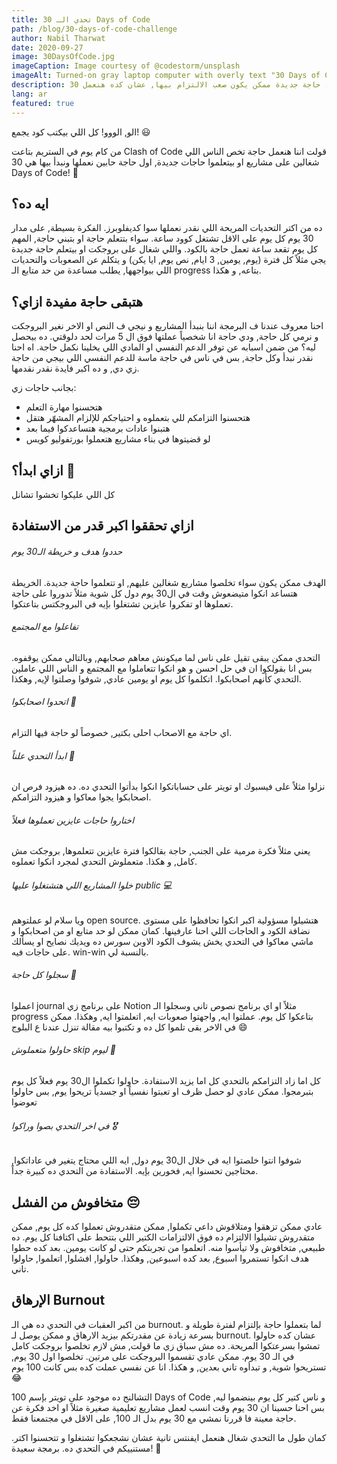 ```yaml
---
title: تحدي الـ 30 Days of Code
path: /blog/30-days-of-code-challenge
author: Nabil Tharwat
date: 2020-09-27
image: 30DaysOfCode.jpg
imageCaption: Image courtesy of @codestorm/unsplash
imageAlt: Turned-on gray laptop computer with overly text "30 Days of Code"
description: بدء حاجة جديدة ممكن يكون صعب الالتزام بيها, عشان كده هنعمل 30 Days of Code سوا.
lang: ar
featured: true
---
```

الو, الووو! كل اللي بيكتب كود يجمع! 😃

من كام يوم في الستريم بتاعت Clash of Code قولت اننا هنعمل حاجة تخص الناس اللي شغالين على مشاريع او بيتعلموا حاجات جديدة, اول حاجة حابين نعملها ونبدأ بيها هي 30 Days of Code! 🥳

## ايه ده؟
ده من اكتر التحديات المريحة اللي نقدر نعملها سوا كديفلوبرز. الفكرة بسيطة, على مدار 30 يوم كل يوم على الاقل تشتغل كوود ساعة. سواء بتتعلم حاجة او بتبني حاجة, المهم كل يوم تقعد ساعة تعمل حاجة بالكود. واللي شغال على بروجكت او بيتعلم حاجة جديدة يجي مثلاً كل فترة (يوم, يومين, 3 ايام, نص يوم, ايا يكن) و يتكلم عن الصعوبات والتحديات اللي بيواجهها, يطلب مساعدة من حد متابع الـ progress بتاعه, و هكذا.

## هتبقى حاجة مفيدة ازاي؟
احنا معروف عندنا ف البرمجة اننا بنبدأ المشاريع و نيجي ف النص او الاخر نغير البروجكت و نرمي كل حاجة, ودي حاجة انا شخصياً عملتها فوق ال 5 مرات لحد دلوقتي. ده بيحصل ليه؟ من ضمن اسبابه عن توفر الدعم النفسي او المادي اللي يخلينا نكمل حاجة. اه احنا نقدر نبدأ وكل حاجة, بس في ناس في حاجة ماسة للدعم النفسي اللي بيجي من حاجة زي دي, و ده اكبر فايدة نقدر نقدمها.

بجانب حاجات زي:
- هتحسنوا مهارة التعلم
- هتحسنوا التزامكم للي بتعملوه و احتياجكم للإلزام المشهّر هتقل
- هتبنوا عادات برمجية هتساعدكوا فيما بعد
- لو قضيتوها في بناء مشاريع هتعملوا بورتفوليو كويس

## ازاي ابدأ؟ 👋
كل اللي عليكوا تخشوا تشانل 

## ازاي تحققوا اكبر قدر من الاستفادة
###### حددوا هدف و خريطة الـ30 يوم
الهدف ممكن يكون سواء تخلصوا مشاريع شغالين عليهم, او تتعلموا حاجة جديدة. الخريطة هتساعد انكوا متيضعوش وقت في ال30 يوم دول كل شوية مثلاً تدوروا على حاجة تعملوها او تفكروا عايزين تشتغلوا بإيه في البروجكتس بتاعتكوا. 

###### تفاعلوا مع المجتمع
التحدي ممكن يبقى تقيل على ناس لما ميكونش معاهم صحابهم, وبالتالي ممكن يوقفوه. بس انا بقولكوا ان في حل احسن و هو انكوا تتعاملوا مع المجتمع و الناس اللي عاملين التحدي كأنهم اصحابكوا. اتكلموا كل يوم او يومين عادي, شوفوا وصلتوا لإيه, وهكذا.

###### اتحدوا اصحابكوا 😤
اي حاجة مع الاصحاب احلى بكتير, خصوصاً لو حاجة فيها التزام. 

###### ابدأ التحدي علناً 👀
نزلوا مثلاً على فيسبوك او تويتر على حساباتكوا انكوا بدأتوا التحدي ده. ده هيزود فرص ان اصحابكوا يجوا معاكوا و هيزود التزامكم.

###### اختاروا حاجات عايزين تعملوها فعلاً 
يعني مثلاً فكرة مرمية على الجنب, حاجة بقالكوا فترة عايزين تتعلموها, بروجكت مش كامل, و هكذا. متعملوش التحدي لمجرد انكوا تعملوه. 

###### خلوا المشاريع اللي هتشتغلوا عليها public 💻
ويا سلام لو عملتوهم open source. هتشيلوا مسؤولية اكبر انكوا تحافظوا على مستوى نضافة الكود و الحاجات اللي احنا عارفينها. كمان ممكن لو حد متابع او من اصحابكوا و ماشي معاكوا في التحدي يخش يشوف الكود الاوبن سورس ده ويديك نصايح او يسألك على حاجات فيه. win-win بالنسبة لي.

###### سجلوا كل حاجة 📔
اعملوا journal على برنامج زي Notion مثلاً او اي برنامج نصوص تاني وسجلوا الـ progress بتاعكوا كل يوم. عملتوا ايه, واجهتوا صعوبات ايه, اتعلمتوا ايه, وهكذا. ممكن في الاخر بقى تلموا كل ده و تكتبوا بيه مقالة تنزل عندنا ع البلوج 😄

###### حاولوا متعملوش skip ليوم 💪
كل اما زاد التزامكم بالتحدي كل اما يزيد الاستفادة. حاولوا تكملوا ال30 يوم فعلاً كل يوم بتبرمجوا. ممكن عادي لو حصل ظرف او تعبتوا نفسياً او جسدياً تريحوا يوم, بس حاولوا تعوضوا 

###### في اخر التحدي بصوا وراكوا 🎖️
شوفوا انتوا خلصتوا ايه في خلال ال30 يوم دول, ايه اللي محتاج يتغير في عاداتكوا, محتاجين تحسنوا ايه, فخورين بإيه. الاستفادة من التحدي ده كبيرة جداً.

## متخافوش من الفشل 😔
عادي ممكن تزهقوا ومتلاقوش داعي تكملوا, ممكن متقدروش تعملوا كده كل يوم, ممكن متقدروش تشيلوا الالتزام ده فوق الالتزامات الكتير اللي بتتحط على اكتافنا كل يوم. ده طبيعي, متخافوش ولا تيأسوا منه. اتعلموا من تجربتكم حتى لو كانت يومين. بعد كده حطوا هدف انكوا تستمروا اسبوع, بعد كده اسبوعين, وهكذا. حاولوا, افشلوا, اتعلموا, حاولوا تاني.


## الإرهاق Burnout
من اكبر العقبات في التحدي ده هي الـ burnout. لما بتعملوا حاجة بإلتزام لفترة طويلة و بسرعة زيادة عن مقدرتكم بيزيد الارهاق و ممكن يوصل لـ burnout. عشان كده حاولوا تمشوا بسرعتكوا المريحة. ده مش سباق زي ما قولت, مش لازم تخلصوا بروجكت كامل في الـ 30 يوم. ممكن عادي تقسموا البروجكت على مرتين. تخلصوا اول 30 يوم, تستريحوا شوية, و تبدأوه تاني بعدين, و هكذا. انا عن نفسي عملت كده بس كانت 100 يوم 😂

التشالنج ده موجود على تويتر بإسم 100 Days of Code و ناس كتير كل يوم بينضموا ليه, بس احنا حسينا ان 30 يوم وقت انسب لعمل مشاريع تعليمية صغيرة مثلاً او اخد فكرة عن حاجة معينة فا قررنا نمشي مع 30 يوم بدل الـ 100, على الاقل في مجتمعنا فقط.


كمان طول ما التحدي شغال هنعمل ايفنتس تانية عشان نشجعكوا تشتغلوا و تتحسنوا اكتر. مستنييكم في التحدي ده. برمجة سعيدة! 🥳